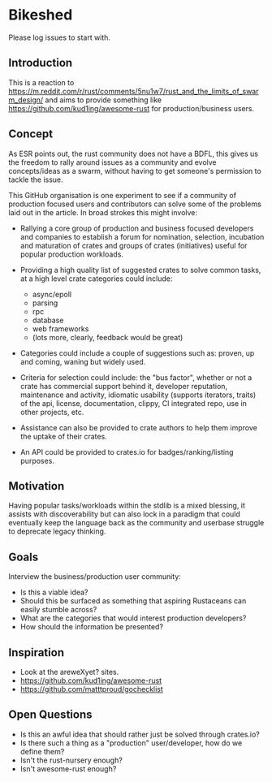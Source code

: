 # Bikeshed

Please log issues to start with.

## Introduction

This is a reaction to https://m.reddit.com/r/rust/comments/5nu1w7/rust_and_the_limits_of_swarm_design/ and aims to provide something like https://github.com/kud1ing/awesome-rust for production/business users.

## Concept

As ESR points out, the rust community does not have a BDFL, this gives us the freedom to rally around issues as a community and evolve concepts/ideas as a swarm, without having to get someone's permission to tackle the issue. 

This GitHub organisation is one experiment to see if a community of production focused users and contributors can solve some of the problems laid out in the article. In broad strokes this might involve:

- Rallying a core group of production and business focused developers and companies to establish a forum for nomination, selection, incubation and maturation of crates and groups of crates (initiatives) useful for popular production workloads.

- Providing a high quality list of suggested crates to solve common tasks, at a high level crate categories could include: 
  
  - async/epoll
  - parsing
  - rpc
  - database
  - web frameworks
  - (lots more, clearly, feedback would be great)
  
- Categories could include a couple of suggestions such as: proven, up and coming, waning but widely used.

- Criteria for selection could include: the "bus factor", whether or not a crate has commercial support behind it, developer reputation, maintenance and activity, idiomatic usability (supports iterators, traits) of the api, license, documentation, clippy, CI integrated repo, use in other projects, etc.

- Assistance can also be provided to crate authors to help them improve the uptake of their crates.

- An API could be provided to crates.io for badges/ranking/listing purposes.

## Motivation

Having popular tasks/workloads within the stdlib is a mixed blessing, it assists with discoverability but can also lock in a paradigm that could eventually keep the language back as the community and userbase struggle to deprecate legacy thinking.

## Goals

Interview the business/production user community:

- Is this a viable idea?
- Should this be surfaced as something that aspiring Rustaceans can easily stumble across?
- What are the categories that would interest production developers?
- How should the information be presented?

## Inspiration

- Look at the areweXyet? sites.
- https://github.com/kud1ing/awesome-rust
- https://github.com/matttproud/gochecklist

## Open Questions

- Is this an awful idea that should rather just be solved through crates.io?
- Is there such a thing as a "production" user/developer, how do we define them?
- Isn't the rust-nursery enough?
- Isn't awesome-rust enough?


